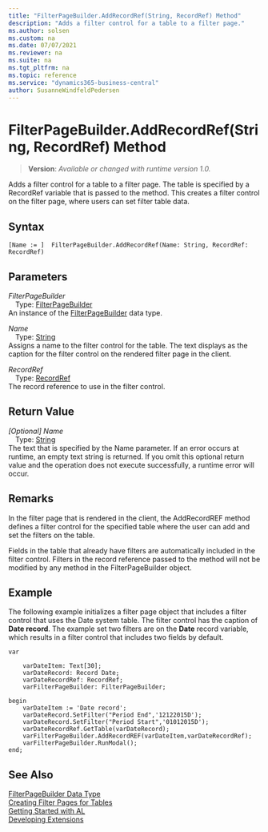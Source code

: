 ```yaml
---
title: "FilterPageBuilder.AddRecordRef(String, RecordRef) Method"
description: "Adds a filter control for a table to a filter page."
ms.author: solsen
ms.custom: na
ms.date: 07/07/2021
ms.reviewer: na
ms.suite: na
ms.tgt_pltfrm: na
ms.topic: reference
ms.service: "dynamics365-business-central"
author: SusanneWindfeldPedersen
---
```

[//]: # (START>DO_NOT_EDIT)
[//]: # (IMPORTANT:Do not edit any of the content between here and the END>DO_NOT_EDIT.)
[//]: # (Any modifications should be made in the .xml files in the ModernDev repo.)
# FilterPageBuilder.AddRecordRef(String, RecordRef) Method
> **Version**: _Available or changed with runtime version 1.0._

Adds a filter control for a table to a filter page. The table is specified by a RecordRef variable that is passed to the method. This creates a filter control on the filter page, where users can set filter table data.


## Syntax
```AL
[Name := ]  FilterPageBuilder.AddRecordRef(Name: String, RecordRef: RecordRef)
```
## Parameters
*FilterPageBuilder*  
&emsp;Type: [FilterPageBuilder](filterpagebuilder-data-type.md)  
An instance of the [FilterPageBuilder](filterpagebuilder-data-type.md) data type.  

*Name*  
&emsp;Type: [String](../string/string-data-type.md)  
Assigns a name to the filter control for the table. The text displays as the caption for the filter control on the rendered filter page in the client.
        
*RecordRef*  
&emsp;Type: [RecordRef](../recordref/recordref-data-type.md)  
The record reference to use in the filter control.  


## Return Value
*[Optional] Name*  
&emsp;Type: [String](../string/string-data-type.md)  
The text that is specified by the Name parameter. If an error occurs at runtime, an empty text string is returned.
       If you omit this optional return value and the operation does not execute successfully, a runtime error will occur.  


[//]: # (IMPORTANT: END>DO_NOT_EDIT)

## Remarks  
 In the filter page that is rendered in the client, the AddRecordREF method defines a filter control for the specified table where the user can add and set the filters on the table.  
  
 Fields in the table that already have filters are automatically included in the filter control. Filters in the record reference passed to the method will not be modified by any method in the FilterPageBuilder object.  
  
## Example  
 The following example initializes a filter page object that includes a filter control that uses the Date system table. The filter control has the caption of **Date record**. The example set two filters are on the **Date** record variable, which results in a filter control that includes two fields by default.  
  
```al
var

    varDateItem: Text[30];  
    varDateRecord: Record Date;  
    varDateRecordRef: RecordRef;  
    varFilterPageBuilder: FilterPageBuilder;  

begin   
    varDateItem := 'Date record';  
    varDateRecord.SetFilter("Period End",'12122015D');  
    varDateRecord.SetFilter("Period Start",'01012015D');  
    varDateRecordRef.GetTable(varDateRecord);  
    varFilterPageBuilder.AddRecordREF(varDateItem,varDateRecordRef);
    varFilterPageBuilder.RunModal(); 
end; 
```  
  
## See Also
[FilterPageBuilder Data Type](filterpagebuilder-data-type.md)  
[Creating Filter Pages for Tables](../../devenv-filter-pages-for-filtering-tables.md)  
[Getting Started with AL](../../devenv-get-started.md)  
[Developing Extensions](../../devenv-dev-overview.md)